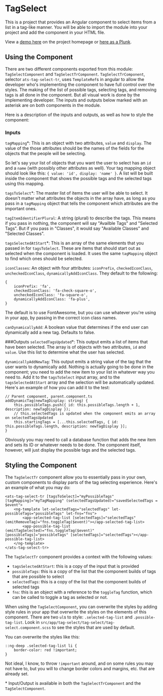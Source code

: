 # TagSelect

This is a project that provides an Angular component to select items from a list in a tag-like manner. You will be able to import the module into your project and add the component in your HTML file.

View a [demo here](http://ats.oss.prestonlamb.com) on the project homepage or [here as a Plunk](https://plnkr.co/edit/ZLhuFyArvp1JgG3aap2v?p=preview).

## Using the Component

There are two different components exported from this module: `TagSelectComponent` and `TagSelectTrComponent`. `TagSelectTrComponent`, selector `ats-tag-select-tr`, uses `TemplateRef`s in angular to allow the developer who's implementing the component to have full control over the styles. The making of the list of possible tags, selecting tags, and removing tags is all done in the component. But all visual work is done by the implementing developer. The inputs and outputs below marked with an asterisk are on both components in the module.

Here is a description of the inputs and outputs, as well as how to style the component:

### Inputs

`tagMapping`\*: This is an object with two attributes, `value` and `display`. The value of the those attributes should be the names of the fields for the objects that the people will be selecting.

So let's say your list of objects that you want the user to select has an `id` and a `name` (with possibly other attributes as well). Your tag mapping object should look like this: `{ value: 'id', display: 'name' }`. A list will be built inside the component that shows the possible tags and the selected tags using this mapping.

`tagsToSelect`\*: The master list of items the user will be able to select. It doesn't matter what attributes the objects in the array have, as long as you pass in a `tagMapping` object that tells the component which attributes are the important ones.

`tagItemIdentifierPlural`: A string (plural) to describe the tags. This means if you pass in nothing, the component will say "Availble Tags" and "Selected Tags". But if you pass in "Classes", it would say "Available Classes" and "Selected Classes".

`tagsSelectedAtStart`\*: This is an array of the same elements that you passed in for `tagsToSelect`. These are items that should start out as selected when the component is loaded. It uses the same `tagMapping` object to find which ones should be selected.

`iconClasses`: An object with four attributes: `iconPrefix`, `checkedIconClass`, `uncheckedIconClass`, `dynamicallyAddIconClass`. They default to the following:

```
{
    iconPrefix: 'fa',
    checkedIconClass: 'fa-check-square-o',
    uncheckedIconClass: 'fa-square-o',
    dynamicallyAddIconClass: 'fa-plus',
}
```

The default is to use FontAwesome, but you can use whatever you're using in your app, by passing in the correct icon class names.

`canDynamicallyAdd`: A boolean value that determines if the end user can dynamically add a new tag. Defaults to false.

###Outputs
`selectedTagsUpdated`\*: This output emits a list of items that have been selected. The array is of objects with two attributes, `id` and `value`. Use this list to determine what the user has selected.

`dynamicallyAddNewTag`: This output emits a string value of the tag that the user wants to dynamically add. Nothing is actually going to be done in the component; you need to add the new item to your list in whatever way you need to. Add it to the `tagsToSelect` input array, and to the `tagsSelectedAtStart` array and the selection will be automatically updated. Here's an example of how you can add it to the test:

```
// Parent component, parent.component.ts
addDynamicTag(newTagDisplay: string) {
    this.possibleTags.push({ id: this.possibleTags.length + 1, description: newTagDisplay });
	// this.selectedTags is updated when the component emits an array on selectedTagsUpdated
    this.startingTags = [...this.selectedTags, { id: this.possibleTags.length, description: newTagDisplay }];
}
```

Obviously you may need to call a database function that adds the new item and sets its ID or whatever needs to be done. The component itself, however, will just display the possible tags and the selected tags.

## Styling the Component

The `TagSelectTr` component allow you to essentially pass in your own, custom components to display parts of the tag selecting experience. Here's an example of what you may do:

```
<ats-tag-select-tr [tagsToSelect]="myPossibleTags" [tagMapping]="myTagMapping" (selectedTagsUpdated)="savedSelectedTags = $event">
    <ng-template let-selectedTags="selectedTags" let-possibleTags="possibleTags" let-fns="fns">
        <app-selected-tag-list [selectedTags]="selectedTags" (emitRemoveTag)="fns.toggleTag($event)"></app-selected-tag-list>
        <app-possible-tag-list (emitTagSelected)="fns.toggleTag($event)" [possibleTags]="possibleTags" [selectedTags]="selectedTags"></app-possible-tag-list>
    </ng-template>
</ats-tag-select-tr>
```

The `TagSelectTr` component provides a context with the following values:

-   `tagsSelectedAtStart`: this is a copy of the input that is provided
-   `possibleTags`: this is a copy of the list that the component builds of tags that are possible to select
-   `selectedTags`: this is a copy of the list that the component builds of selected tags
-   `fns`: this is an object with a reference to the `toggleTag` function, which can be called to toggle a tag as selected or not.

When using the `TagSelectComponent`, you can overwrite the styles by adding style rules in your app that overwrite the styles on the elements of this component. There are two `ul`s to style: `.selected-tag-list` and `.possible-tag-list`. Look in `src/app/tag-select/tag-select/tag-select.component.scss` to see the styles that are used by default.

You can overwrite the styles like this:

```
::ng-deep .selected-tag-list li {
	border-color: red !important;
}
```

Not ideal, I know, to throw `!important` around, and on some rules you may not have to, but you will to change border colors and margins, etc. that are already set.

\* Input/Output is available in both the `TagSelectTrComponent` and the `TagSelectComponent`.
